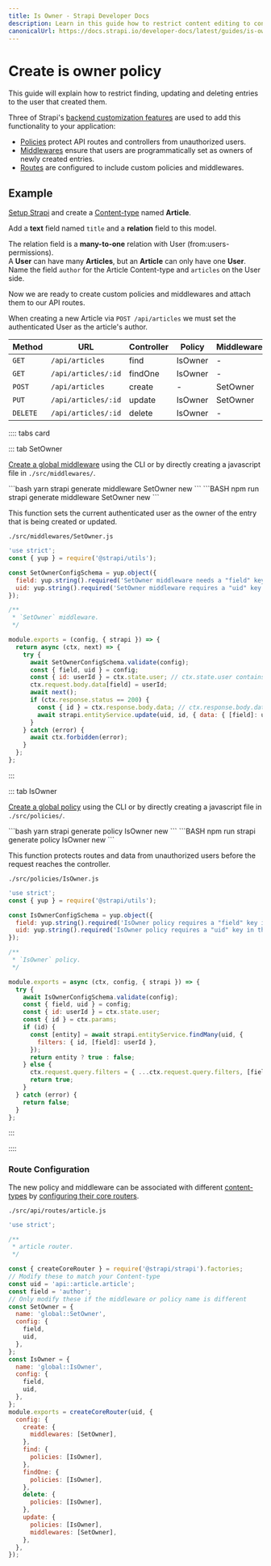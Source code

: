 ```yaml
---
title: Is Owner - Strapi Developer Docs
description: Learn in this guide how to restrict content editing to content authors only.
canonicalUrl: https://docs.strapi.io/developer-docs/latest/guides/is-owner.html
---
```


# Create is owner policy

This guide will explain how to restrict finding, updating and deleting entries to the user that created them.

Three of Strapi's [backend customization features](/developer-docs/latest/development/backend-customization) are used to add this functionality to your application:

- [Policies](/developer-docs/latest/development/backend-customization/middlewares.html) protect API routes and controllers from unauthorized users.
- [Middlewares](/developer-docs/latest/development/backend-customization/middlewares.html) ensure that users are programmatically set as owners of newly created entries.
- [Routes](/developer-docs/latest/development/backend-customization/routes.html) are configured to include custom policies and middlewares.

## Example

[Setup Strapi](/developer-docs/latest/setup-deployment-guides/installation/cli.html#preparing-the-installation) and create a [Content-type](/developer-docs/latest/development/backend-customization/models.html) named **Article**.

Add a **text** field named `title` and a **relation** field to this model.

The relation field is a **many-to-one** relation with User (from:users-permissions).<br>
A **User** can have many **Articles**, but an **Article** can only have one **User**.<br>
Name the field `author` for the Article Content-type and `articles` on the User side.

Now we are ready to create custom policies and middlewares and attach them to our API routes.

When creating a new Article via `POST /api/articles` we must set the authenticated User as the article's author.

| Method   | URL                 | Controller | Policy  | Middleware |
| -------- | ------------------- | ---------- | ------- | ---------- |
| `GET`    | `/api/articles`     | find       | IsOwner | -          |
| `GET`    | `/api/articles/:id` | findOne    | IsOwner | -          |
| `POST`   | `/api/articles`     | create     | -       | SetOwner   |
| `PUT`    | `/api/articles/:id` | update     | IsOwner | SetOwner   |
| `DELETE` | `/api/articles/:id` | delete     | IsOwner | -          |

</div>

:::: tabs card

::: tab SetOwner

[Create a global middleware](/developer-docs/latest/development/backend-customization/middlewares.html) using the CLI or by directly creating a javascript file in `./src/middlewares/`.

<code-group>

<code-block title="YARN">
```bash
yarn strapi generate middleware SetOwner new
```
</code-block>

<code-block title="NPM">
```BASH
npm run strapi generate middleware SetOwner new
```
</code-block>

</code-group>

This function sets the current authenticated user as the owner of the entry that is being created or updated.

`./src/middlewares/SetOwner.js`

```javascript
'use strict';
const { yup } = require('@strapi/utils');

const SetOwnerConfigSchema = yup.object({
  field: yup.string().required('SetOwner middleware needs a "field" key in the configurations.'),
  uid: yup.string().required('SetOwner middleware requires a "uid" key in the configurations.'),
});

/**
 * `SetOwner` middleware.
 */

module.exports = (config, { strapi }) => {
  return async (ctx, next) => {
    try {
      await SetOwnerConfigSchema.validate(config);
      const { field, uid } = config;
      const { id: userId } = ctx.state.user; // ctx.state.user contains the current authenticated user
      ctx.request.body.data[field] = userId;
      await next();
      if (ctx.response.status == 200) {
        const { id } = ctx.response.body.data; // ctx.response.body.data containts the just created/updated entity
        await strapi.entityService.update(uid, id, { data: { [field]: userId } });
      }
    } catch (error) {
      await ctx.forbidden(error);
    }
  };
};
```

:::

::: tab IsOwner

[Create a global policy](/developer-docs/latest/development/backend-customization/policies.html) using the CLI or by directly creating a javascript file in `./src/policies/`.

<code-group>

<code-block title="YARN">
```bash
yarn strapi generate policy IsOwner new
```
</code-block>

<code-block title="NPM">
```BASH
npm run strapi generate policy IsOwner new
```
</code-block>

</code-group>

This function protects routes and data from unauthorized users before the request reaches the controller.

`./src/policies/IsOwner.js`

```javascript
'use strict';
const { yup } = require('@strapi/utils');

const IsOwnerConfigSchema = yup.object({
  field: yup.string().required('IsOwner policy requires a "field" key in the configurations.'),
  uid: yup.string().required('IsOwner policy requires a "uid" key in the configurations.'),
});

/**
 * `IsOwner` policy.
 */

module.exports = async (ctx, config, { strapi }) => {
  try {
    await IsOwnerConfigSchema.validate(config);
    const { field, uid } = config;
    const { id: userId } = ctx.state.user;
    const { id } = ctx.params;
    if (id) {
      const [entity] = await strapi.entityService.findMany(uid, {
        filters: { id, [field]: userId },
      });
      return entity ? true : false;
    } else {
      ctx.request.query.filters = { ...ctx.request.query.filters, [field]: userId };
      return true;
    }
  } catch (error) {
    return false;
  }
};
```

:::

::::

### Route Configuration

The new policy and middleware can be associated with different [content-types](/developer-docs/latest/development/backend-customization/models.html#content-types) by [configuring their core routers](/developer-docs/latest/development/backend-customization/routes.html#configuring-core-routers).

`./src/api/routes/article.js`

```javascript
'use strict';

/**
 * article router.
 */

const { createCoreRouter } = require('@strapi/strapi').factories;
// Modify these to match your Content-type
const uid = 'api::article.article';
const field = 'author';
// Only modify these if the middleware or policy name is different
const SetOwner = {
  name: 'global::SetOwner',
  config: {
    field,
    uid,
  },
};
const IsOwner = {
  name: 'global::IsOwner',
  config: {
    field,
    uid,
  },
};
module.exports = createCoreRouter(uid, {
  config: {
    create: {
      middlewares: [SetOwner],
    },
    find: {
      policies: [IsOwner],
    },
    findOne: {
      policies: [IsOwner],
    },
    delete: {
      policies: [IsOwner],
    },
    update: {
      policies: [IsOwner],
      middlewares: [SetOwner],
    },
  },
});
```
